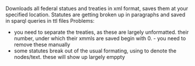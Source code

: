 Downloads all federal statues and treaties in xml format, saves them at your specified location. Statutes are getting broken up in paragraphs and saved in sparql queries in ttl files
Problems:
- you need to separate the treaties, as these are largely unformatted. their number, under which their xmmls are saved begin with 0. - you need to remove these manually
- some statutes break out of the usual formating, using <span> to denote the nodes/text. these will show up largely emppty
